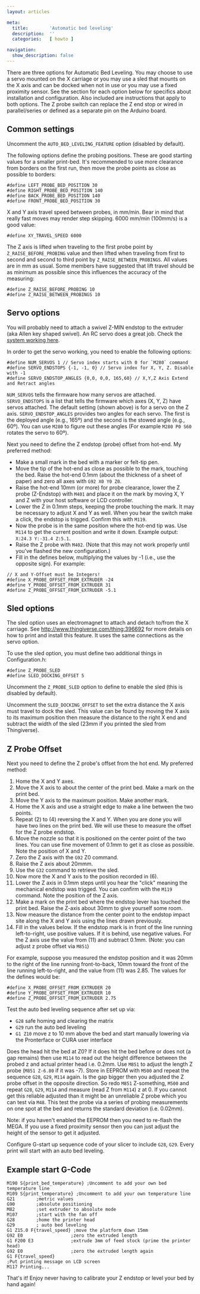 ```yaml
---
layout: articles

meta:
  title:        'Automatic bed leveling'
  description:  ''
  categories:   [ howto ]

navigation:
  show_description: false
---
```

There are three options for Automatic Bed Leveling. You may choose to use a servo mounted on the X carriage or you may use a sled that mounts on the X axis and can be docked when not in use or you may use a fixed proximity sensor.
See the section for each option below for specifics about installation and configuration. Also included are instructions that apply to both options. The Z probe switch can replace the Z end stop or wired in parallel/series or defined as a separate pin on the Arduino board.

## Common settings

Uncomment the `AUTO_BED_LEVELING_FEATURE` option (disabled by default).

The following options define the probing positions. These are good starting values for a smaller print-bed. It's recommended to use more clearance from borders on the first run, then move the probe points as close as possible to borders:

```
#define LEFT_PROBE_BED_POSITION 30
#define RIGHT_PROBE_BED_POSITION 140
#define BACK_PROBE_BED_POSITION 140
#define FRONT_PROBE_BED_POSITION 30
```

X and Y axis travel speed between probes, in mm/min. Bear in mind that really fast moves may render step skipping. 6000 mm/min (100mm/s) is a good value:

`#define XY_TRAVEL_SPEED 6000`

The Z axis is lifted when traveling to the first probe point by `Z_RAISE_BEFORE_PROBING` value and then lifted when traveling from first to second and second to third point by `Z_RAISE_BETWEEN_PROBINGS`. All values are in mm as usual. Some members have suggested that lift travel should be as minimum as possible since this influences the accuracy of the measuring:

```
#define Z_RAISE_BEFORE_PROBING 10
#define Z_RAISE_BETWEEN_PROBINGS 10
```

## Servo options

You will probably need to attach a swivel Z-MIN endstop to the extruder (aka Allen key shaped swivel). An RC servo does a great job. Check the [system working here](https://www.youtube.com/watch?v=xp46DTeC1ag).

In order to get the servo working, you need to enable the following options:

```
#define NUM_SERVOS 1 // Servo index starts with 0 for `M280` command
#define SERVO_ENDSTOPS {-1, -1, 0} // Servo index for X, Y, Z. Disable with -1
#define SERVO_ENDSTOP_ANGLES {0,0, 0,0, 165,60} // X,Y,Z Axis Extend and Retract angles
```

`NUM_SERVOS` tells the firmware how many servos are attached. `SERVO_ENDSTOPS` is a list that tells the firmware which axes (X, Y, Z) have servos attached. The default setting (shown above) is for a servo on the Z axis. `SERVO_ENDSTOP_ANGLES` provides two angles for each servo. The first is the deployed angle (e.g., 165º) and the second is the stowed angle (e.g., 60º). You can use `M280` to figure out these angles (For example `M280 P0 S60` rotates the servo to 60º).

Next you need to define the Z endstop (probe) offset from hot-end. My preferred method:

 - Make a small mark in the bed with a marker or felt-tip pen.
 - Move the tip of the hot-end as close as possible to the mark, touching the bed. Raise the hot-end 0.1mm (about the thickness of a sheet of paper) and zero all axes with `G92 X0 Y0 Z0`.
 - Raise the hot-end 10mm (or more) for probe clearance, lower the Z probe (Z-Endstop) with `M401` and place it on the mark by moving X, Y and Z with your host software or LCD controller.
 - Lower the Z in 0.1mm steps, keeping the probe touching the mark. It may be necessary to adjust X and Y as well. When you hear the switch make a click, the endstop is trigged. Confirm this with `M119`.
 - Now the probe is in the same position where the hot-end tip was. Use `M114` to get the current position and write it down. Example output: `X:24.3 Y:-31.4 Z:5.1`.
 - Raise the Z probe with `M402`. (Note that this may not work properly until you've flashed the new configuration.)
 - Fill in the defines below, multiplying the values by -1 (i.e., use the opposite sign). For example:

```
// X and Y-Offset must be Integers!
#define X_PROBE_OFFSET_FROM_EXTRUDER -24
#define Y_PROBE_OFFSET_FROM_EXTRUDER 31
#define Z_PROBE_OFFSET_FROM_EXTRUDER -5.1
```

## Sled options

The sled option uses an electromagnet to attach and detach to/from the X carriage. See <http://www.thingiverse.com/thing:396692> for more details on how to print and install this feature. It uses the same connections as the servo option.

To use the sled option, you must define two additional things in Configuration.h:

```
#define Z_PROBE_SLED
#define SLED_DOCKING_OFFSET 5
```

Uncomment the `Z_PROBE_SLED` option to define to enable the sled (this is disabled by default).

Uncomment the `SLED_DOCKING_OFFSET` to set the extra distance the X axis must travel to dock the sled. This value can be found by moving the X axis to its maximum position then measure the distance to the right X end and subtract the width of the sled (23mm if you printed the sled from Thingiverse).

## Z Probe Offset

Next you need to define the Z probe's offset from the hot end. My preferred method:

 1. Home the X and Y axes.
 2. Move the X axis to about the center of the print bed. Make a mark on the print bed.
 3. Move the Y axis to the maximum position. Make another mark.
 4. Home the X axis and use a straight edge to make a line between the two points.
 5.  Repeat (2) to (4) reversing the X and Y. When you are done you will have two lines on the print bed. We will use these to measure the offset for the Z probe endstop.
 6. Move the nozzle so that it is positioned on the center point of the two lines. You can use fine movement of 0.1mm to get it as close as possible. Note the position of X and Y.
 7. Zero the Z axis with the `G92` Z0 command.
 8. Raise the Z axis about 20mmm.
 9. Use the `G32` command to retrieve the sled.
 10. Now more the X and Y axis to the position recorded in (6).
 11. Lower the Z axis in 0.1mm steps until you hear the "click" meaning the mechanical endstop was trigged. You can confirm with the `M119` command. Note the position of the Z axis.
 12. Make a mark on the print bed where the endstop lever has touched the print bed. Raise the Z-axis about 30mm to give yourself some room.
 13. Now measure the distance from the center point to the endstop impact site along the X and Y axis using the lines drawn previously.
 14. Fill in the values below. If the endstop mark is in front of the line running left-to-right, use positive values. If it is behind, use negative values. For the Z axis use the value from (11) and subtract 0.1mm. (Note: you can adjust z probe offset via `M851`)

For example, suppose you measured the endstop position and it was 20mm to the right of the line running front-to-back, 10mm toward the front of the line running left-to-right, and the value from (11) was 2.85. The values for the defines would be:

```
#define X_PROBE_OFFSET_FROM_EXTRUDER 20
#define Y_PROBE_OFFSET_FROM_EXTRUDER 10
#define Z_PROBE_OFFSET_FROM_EXTRUDER 2.75
```

Test the auto bed leveling sequence after set up via:

 - `G28` safe homing and clearing the matrix
 - `G29` run the auto bed leveling
 - `G1 Z10` move z to 10 mm above the bed and start manually lowering via the Pronterface or CURA user interface

Does the head hit the bed at Z0? If it does hit the bed before or does not (a gap remains) then use `M114` to read out the height difference between the probed z and actual printer head i.e. 0.2mm. Use `M851` to adjust the length Z probe (`M851 Z-6.80` if it was -7). Store in EEPROM with `M500` and repeat the sequence `G28`, `G29`, `M114` again. Is the gap bigger then you adjusted the Z probe offset in the opposite direction. So redo `M851` Z-something, `M500` and repeat `G28`, `G29`, `M114` and measure (read Z from `M114`) z at 0. If you cannot get this reliable adjusted than it might be an unreliable Z probe which you can test via `M48`. This test the probe via a series of probing measurements on one spot at the bed and returns the standard deviation (i.e. 0.02mm).

Note: if you haven't enabled the EEPROM then you need to re-flash the MEGA. If you use a fixed proximity sensor then you can just adjust the height of the sensor to get it adjusted.

Configure G-start up sequence code of your slicer to include `G28`, `G29`.
Every print will start with an auto bed leveling.

## Example start G-Code

```
M190 S{print_bed_temperature} ;Uncomment to add your own bed temperature line
M109 S{print_temperature} ;Uncomment to add your own temperature line
G21        ;metric values
G90        ;absolute positioning
M82        ;set extruder to absolute mode
M107       ;start with the fan off
G28        ;home the printer head
G29        ; auto bed leveling
G1 Z15.0 F{travel_speed} ;move the platform down 15mm
G92 E0                  ;zero the extruded length
G1 F200 E3              ;extrude 3mm of feed stock (prime the printer head)
G92 E0                  ;zero the extruded length again
G1 F{travel_speed}
;Put printing message on LCD screen
M117 Printing...
```

That's it! Enjoy never having to calibrate your Z endstop or level your bed by hand again!
